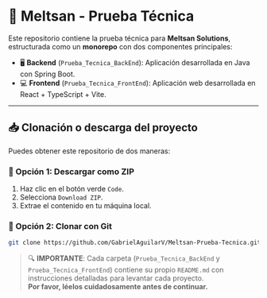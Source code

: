 # 🧪 Meltsan - Prueba Técnica

Este repositorio contiene la prueba técnica para **Meltsan Solutions**, estructurada como un **monorepo** con dos componentes principales:

- 🖥️ **Backend** (`Prueba_Tecnica_BackEnd`): Aplicación desarrollada en Java con Spring Boot.
- 💻 **Frontend** (`Prueba_Tecnica_FrontEnd`): Aplicación web desarrollada en React + TypeScript + Vite.

---

## 📥 Clonación o descarga del proyecto

Puedes obtener este repositorio de dos maneras:

### 🔽 Opción 1: Descargar como ZIP

1. Haz clic en el botón verde `Code`.
2. Selecciona `Download ZIP`.
3. Extrae el contenido en tu máquina local.

### 🔗 Opción 2: Clonar con Git

```bash
git clone https://github.com/GabrielAguilarV/Meltsan-Prueba-Tecnica.git
```

> 🔍 **IMPORTANTE**: Cada carpeta (`Prueba_Tecnica_BackEnd` y `Prueba_Tecnica_FrontEnd`) contiene su propio `README.md` con instrucciones detalladas para levantar cada proyecto.  
> **Por favor, léelos cuidadosamente antes de continuar.**
